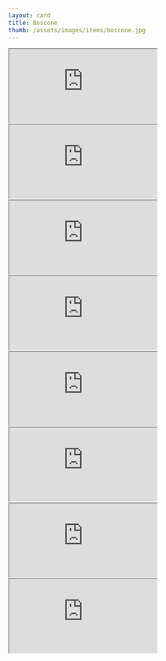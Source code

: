 ```yaml
---
layout: card
title: Boscone
thumb: /assets/images/items/boscone.jpg
---
```

<iframe src="http://magic-items.herokuapp.com/item/embed/7w3hzfh"></iframe>
<iframe src="http://magic-items.herokuapp.com/item/embed/5pjtkec"></iframe>
<iframe src="http://magic-items.herokuapp.com/item/embed/arv7lah"></iframe>
<iframe src="http://magic-items.herokuapp.com/item/embed/e5tm67n"></iframe>
<iframe src="http://magic-items.herokuapp.com/item/embed/3ed35ug"></iframe>

<iframe src="http://magic-items.herokuapp.com/item/embed/45d7bv3"></iframe>
<iframe src="http://magic-items.herokuapp.com/item/embed/fdz7tpq"></iframe>
<iframe src="http://magic-items.herokuapp.com/item/embed/d6dmtxo"></iframe>

